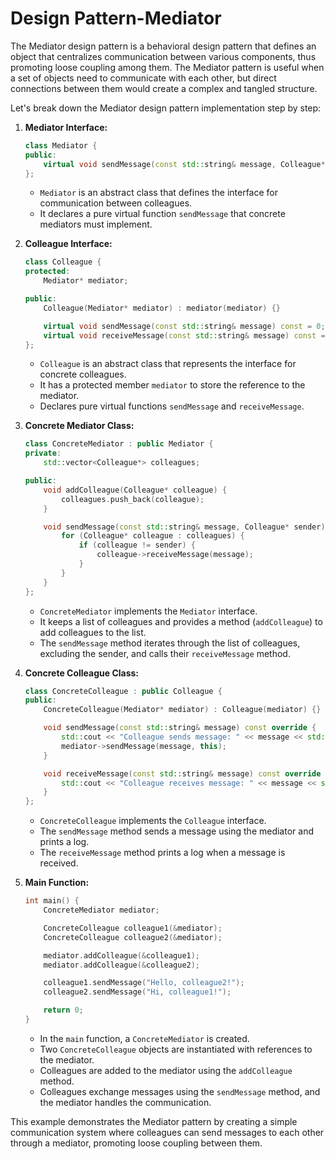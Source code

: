 # Design Pattern-Mediator

The Mediator design pattern is a behavioral design pattern that defines an object that centralizes communication between various components, thus promoting loose coupling among them. The Mediator pattern is useful when a set of objects need to communicate with each other, but direct connections between them would create a complex and tangled structure.

Let's break down the Mediator design pattern implementation step by step:

1.  **Mediator Interface:**

    ```cpp
    class Mediator {
    public:
        virtual void sendMessage(const std::string& message, Colleague* sender) const = 0;
    };
    ```

    * `Mediator` is an abstract class that defines the interface for communication between colleagues.
    * It declares a pure virtual function `sendMessage` that concrete mediators must implement.
2.  **Colleague Interface:**

    ```cpp
    class Colleague {
    protected:
        Mediator* mediator;

    public:
        Colleague(Mediator* mediator) : mediator(mediator) {}

        virtual void sendMessage(const std::string& message) const = 0;
        virtual void receiveMessage(const std::string& message) const = 0;
    };
    ```

    * `Colleague` is an abstract class that represents the interface for concrete colleagues.
    * It has a protected member `mediator` to store the reference to the mediator.
    * Declares pure virtual functions `sendMessage` and `receiveMessage`.
3.  **Concrete Mediator Class:**

    ```cpp
    class ConcreteMediator : public Mediator {
    private:
        std::vector<Colleague*> colleagues;

    public:
        void addColleague(Colleague* colleague) {
            colleagues.push_back(colleague);
        }

        void sendMessage(const std::string& message, Colleague* sender) const override {
            for (Colleague* colleague : colleagues) {
                if (colleague != sender) {
                    colleague->receiveMessage(message);
                }
            }
        }
    };
    ```

    * `ConcreteMediator` implements the `Mediator` interface.
    * It keeps a list of colleagues and provides a method (`addColleague`) to add colleagues to the list.
    * The `sendMessage` method iterates through the list of colleagues, excluding the sender, and calls their `receiveMessage` method.
4.  **Concrete Colleague Class:**

    ```cpp
    class ConcreteColleague : public Colleague {
    public:
        ConcreteColleague(Mediator* mediator) : Colleague(mediator) {}

        void sendMessage(const std::string& message) const override {
            std::cout << "Colleague sends message: " << message << std::endl;
            mediator->sendMessage(message, this);
        }

        void receiveMessage(const std::string& message) const override {
            std::cout << "Colleague receives message: " << message << std::endl;
        }
    };
    ```

    * `ConcreteColleague` implements the `Colleague` interface.
    * The `sendMessage` method sends a message using the mediator and prints a log.
    * The `receiveMessage` method prints a log when a message is received.
5.  **Main Function:**

    ```cpp
    int main() {
        ConcreteMediator mediator;

        ConcreteColleague colleague1(&mediator);
        ConcreteColleague colleague2(&mediator);

        mediator.addColleague(&colleague1);
        mediator.addColleague(&colleague2);

        colleague1.sendMessage("Hello, colleague2!");
        colleague2.sendMessage("Hi, colleague1!");

        return 0;
    }
    ```

    * In the `main` function, a `ConcreteMediator` is created.
    * Two `ConcreteColleague` objects are instantiated with references to the mediator.
    * Colleagues are added to the mediator using the `addColleague` method.
    * Colleagues exchange messages using the `sendMessage` method, and the mediator handles the communication.

This example demonstrates the Mediator pattern by creating a simple communication system where colleagues can send messages to each other through a mediator, promoting loose coupling between them.
